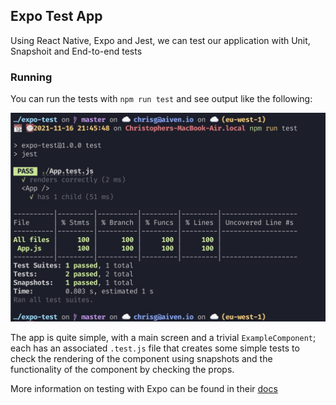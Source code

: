 
## Expo Test App

Using React Native, Expo and Jest, we can test our application with Unit, Snapshoit and End-to-end tests

### Running

You can run the tests with `npm run test` and see output like the following:

![example test run](./assets/test-cli.jpg)

The app is quite simple, with a main screen and a trivial `ExampleComponent`; each has an associated `.test.js` file that creates some simple tests to check the rendering of the component using snapshots and the functionality of the component by checking the props.

More information on testing with Expo can be found in their [docs](https://docs.expo.dev/guides/testing-with-jest/)